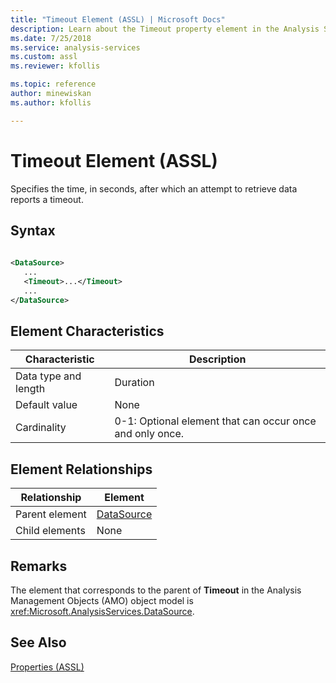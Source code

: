 ```yaml
---
title: "Timeout Element (ASSL) | Microsoft Docs"
description: Learn about the Timeout property element in the Analysis Services Scripting Language (ASSL) schema.
ms.date: 7/25/2018
ms.service: analysis-services
ms.custom: assl
ms.reviewer: kfollis

ms.topic: reference
author: minewiskan
ms.author: kfollis

---
```

# Timeout Element (ASSL)

  Specifies the time, in seconds, after which an attempt to retrieve data reports a timeout.  
  
## Syntax  
  
```xml  
  
<DataSource>  
   ...  
   <Timeout>...</Timeout>  
   ...  
</DataSource>  
```  
  
## Element Characteristics  
  
|Characteristic|Description|  
|--------------------|-----------------|  
|Data type and length|Duration|  
|Default value|None|  
|Cardinality|0-1: Optional element that can occur once and only once.|  
  
## Element Relationships  
  
|Relationship|Element|  
|------------------|-------------|  
|Parent element|[DataSource](../objects/datasource-element-assl.md)|  
|Child elements|None|  
  
## Remarks  
 The element that corresponds to the parent of **Timeout** in the Analysis Management Objects (AMO) object model is <xref:Microsoft.AnalysisServices.DataSource>.  
  
## See Also  
 [Properties &#40;ASSL&#41;](properties-assl.md)  
  
  
